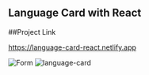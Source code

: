 ## Language Card with React

##Project Link

https://language-card-react.netlify.app

![Form](language-card.gif)
![language-card](https://user-images.githubusercontent.com/101054384/176203994-61ff33b6-6462-4738-b8a9-27c4856c0d5a.gif)
